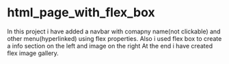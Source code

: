 # html_page_with_flex_box

In this project i have added a navbar with comapny name(not clickable) and other menu(hyperlinked) using flex properties.
Also i used flex box to create a info section on the left and image on the right At the end i have created flex image gallery.
